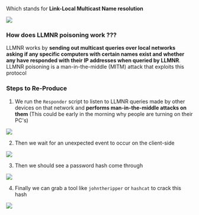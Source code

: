 Which stands for **Link-Local Multicast Name resolution**

![](https://i.imgur.com/U1nwO4A.png)

### How does LLMNR poisoning work ???

LLMNR works by **sending out multicast queries over local networks asking if any specific computers with certain names exist and whether any have responded with their IP addresses when queried by LLMNR**. LLMNR poisoning is a man-in-the-middle (MITM) attack that exploits this protocol

### Steps to Re-Produce

1. We run the `Responder` script to listen to LLMNR queries made by other devices on that network and **performs man-in-the-middle attacks on them** (This could be early in the morning why people are turning on their PC's)

![](https://i.imgur.com/uYKJtur.png)

2. Then we wait for an unexpected event to occur on the client-side

![](https://i.imgur.com/7V1Ux4X.png)

3. Then we should see a password hash come through

![](https://i.imgur.com/JGlqYNy.png)

4. Finally we can grab a tool like `johntheripper` or `hashcat` to crack this hash

![](https://i.imgur.com/zranx24.png)

